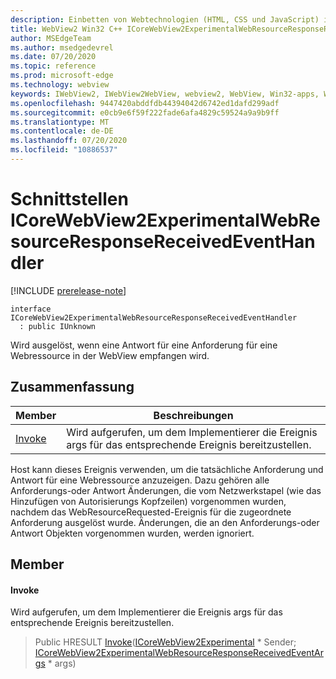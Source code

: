 ```yaml
---
description: Einbetten von Webtechnologien (HTML, CSS und JavaScript) in ihre systemeigenen Anwendungen mit dem Microsoft Edge WebView2-Steuerelement
title: WebView2 Win32 C++ ICoreWebView2ExperimentalWebResourceResponseReceivedEventHandler
author: MSEdgeTeam
ms.author: msedgedevrel
ms.date: 07/20/2020
ms.topic: reference
ms.prod: microsoft-edge
ms.technology: webview
keywords: IWebView2, IWebView2WebView, webview2, WebView, Win32-apps, Win32, Edge, ICoreWebView2, ICoreWebView2Controller, Browser-Steuerelement, Edge-HTML, ICoreWebView2ExperimentalWebResourceResponseReceivedEventHandler
ms.openlocfilehash: 9447420abddfdb44394042d6742ed1dafd299adf
ms.sourcegitcommit: e0cb9e6f59f222fade6afa4829c59524a9a9b9ff
ms.translationtype: MT
ms.contentlocale: de-DE
ms.lasthandoff: 07/20/2020
ms.locfileid: "10886537"
---
```

# Schnittstellen ICoreWebView2ExperimentalWebResourceResponseReceivedEventHandler 

[!INCLUDE [prerelease-note](../../includes/prerelease-note.md)]

```
interface ICoreWebView2ExperimentalWebResourceResponseReceivedEventHandler
  : public IUnknown
```

Wird ausgelöst, wenn eine Antwort für eine Anforderung für eine Webressource in der WebView empfangen wird.

## Zusammenfassung

 Member                        | Beschreibungen
--------------------------------|---------------------------------------------
[Invoke](#invoke) | Wird aufgerufen, um dem Implementierer die Ereignis args für das entsprechende Ereignis bereitzustellen.

Host kann dieses Ereignis verwenden, um die tatsächliche Anforderung und Antwort für eine Webressource anzuzeigen. Dazu gehören alle Anforderungs-oder Antwort Änderungen, die vom Netzwerkstapel (wie das Hinzufügen von Autorisierungs Kopfzeilen) vorgenommen wurden, nachdem das WebResourceRequested-Ereignis für die zugeordnete Anforderung ausgelöst wurde. Änderungen, die an den Anforderungs-oder Antwort Objekten vorgenommen wurden, werden ignoriert.

## Member

#### Invoke 

Wird aufgerufen, um dem Implementierer die Ereignis args für das entsprechende Ereignis bereitzustellen.

> Public HRESULT [Invoke](#invoke)([ICoreWebView2Experimental](icorewebview2experimental.md) * Sender; [ICoreWebView2ExperimentalWebResourceResponseReceivedEventArgs](icorewebview2experimentalwebresourceresponsereceivedeventargs.md) * args)

